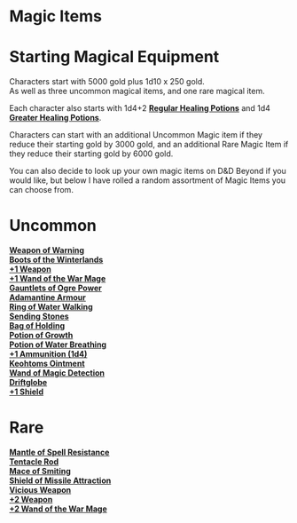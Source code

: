 <body>
	<div class='page-container'>
	<h1 class='page-title'>Magic Items</h1>
	<h1>Starting Magical Equipment</h1>
		<p>Characters start with 5000 gold plus 1d10 x 250 gold.
			<br>As well as three uncommon magical items, and one rare magical item.</p>
		<p>Each character also starts with 1d4+2 <a href="https://www.dndbeyond.com/magic-items/potion-of-healing"><strong>Regular Healing Potions</strong></a> and 1d4 <a href="https://www.dndbeyond.com/magic-items/potion-of-healing"><strong>Greater Healing Potions</strong></a>.</p>
		<p>Characters can start with an additional Uncommon Magic item if they reduce their starting gold by 3000 gold, and an additional Rare Magic Item if they reduce their starting gold by 6000 gold.</p>
		<p>You can also decide to look up your own magic items on D&D Beyond if you would like, but below I have rolled a random assortment of Magic Items you can choose from.</p>
	<h1>Uncommon</h1>
		<p><a href="https://www.dndbeyond.com/magic-items/weapon-of-warning"><strong>Weapon of Warning</strong></a>
			<br><a href="https://www.dndbeyond.com/magic-items/boots-of-the-winterlands"><strong>Boots of the Winterlands</strong></a>
			<br><a href="https://www.dndbeyond.com/magic-items/weapon-1"><strong>+1 Weapon</strong></a>
			<br><a href="https://www.dndbeyond.com/magic-items/wand-of-the-war-mage-1"><strong>+1 Wand of the War Mage</strong></a>
			<br><a href="https://www.dndbeyond.com/magic-items/gauntlets-of-ogre-power"><strong>Gauntlets of Ogre Power</strong></a>
			<br><a href="https://www.dndbeyond.com/magic-items/adamantine-armor"><strong>Adamantine Armour</strong></a>
			<br><a href="https://www.dndbeyond.com/magic-items/ring-of-water-walking"><strong>Ring of Water Walking</strong></a>
			<br><a href="https://www.dndbeyond.com/magic-items/sending-stones"><strong>Sending Stones</strong></a>
			<br><a href="https://www.dndbeyond.com/magic-items/bag-of-holding"><strong>Bag of Holding</strong></a>
			<br><a href="https://www.dndbeyond.com/magic-items/potion-of-growth"><strong>Potion of Growth</strong></a>
			<br><a href="https://www.dndbeyond.com/magic-items/potion-of-water-breathing"><strong>Potion of Water Breathing</strong></a>
			<br><a href="https://www.dndbeyond.com/magic-items/ammunition-1"><strong>+1 Ammunition (1d4)</strong></a>
			<br><a href="https://www.dndbeyond.com/magic-items/keoghtoms-ointment"><strong>Keohtoms Ointment</strong></a>
			<br><a href="https://www.dndbeyond.com/magic-items/wand-of-magic-detection"><strong>Wand of Magic Detection</strong></a>
			<br><a href="https://www.dndbeyond.com/magic-items/driftglobe"><strong>Driftglobe</strong></a>
			<br><a href="https://www.dndbeyond.com/magic-items/shield-1"><strong>+1 Shield</strong></a>
	</p><h1>Rare</h1>
		<p><a href="https://www.dndbeyond.com/magic-items/mantle-of-spell-resistance"><strong>Mantle of Spell Resistance</strong></a>
			<br><a href="https://www.dndbeyond.com/magic-items/tentacle-rod"><strong>Tentacle Rod</strong></a>
			<br><a href="https://www.dndbeyond.com/magic-items/mace-of-smiting"><strong>Mace of Smiting</strong></a>
			<br><a href="https://www.dndbeyond.com/magic-items/shield-of-missile-attraction"><strong>Shield of Missile Attraction</strong></a>
			<br><a href="https://www.dndbeyond.com/magic-items/vicious-weapon"><strong>Vicious Weapon</strong></a>
			<br><a href="https://www.dndbeyond.com/magic-items/weapon-2"><strong>+2 Weapon</strong></a>
			<br><a href="https://www.dndbeyond.com/magic-items/wand-of-the-war-mage-2"><strong>+2 Wand of the War Mage</strong></a>
		</p>    </div>    </div>
        </button>
        <script type='text/javascript' src="script.js"></script>
    </body>
</html> 
